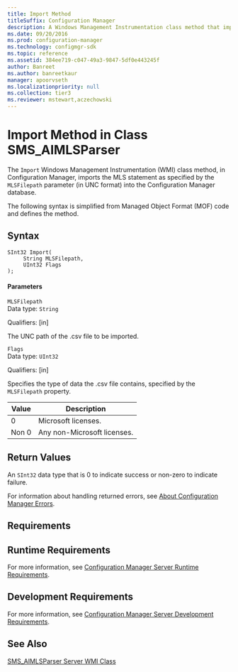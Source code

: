 ```yaml
---
title: Import Method
titleSuffix: Configuration Manager
description: A Windows Management Instrumentation class method that imports the MLS statement as specified by the MLSFilepath parameter into the Configuration Manager database.
ms.date: 09/20/2016
ms.prod: configuration-manager
ms.technology: configmgr-sdk
ms.topic: reference
ms.assetid: 384ee719-c047-49a3-9847-5df0e443245f
author: Banreet
ms.author: banreetkaur
manager: apoorvseth
ms.localizationpriority: null
ms.collection: tier3
ms.reviewer: mstewart,aczechowski
---
```

# Import Method in Class SMS_AIMLSParser
The `Import` Windows Management Instrumentation (WMI) class method, in Configuration Manager, imports the MLS statement as specified by the `MLSFilepath` parameter (in UNC format) into the Configuration Manager database.  

 The following syntax is simplified from Managed Object Format (MOF) code and defines the method.  

## Syntax  

```  
SInt32 Import(      
     String MLSFilepath,  
     UInt32 Flags  
);  
```  

#### Parameters  
 `MLSFilepath`  
 Data type: `String`  

 Qualifiers: [in]  

 The UNC path of the .csv file to be imported.  

 `Flags`  
 Data type: `UInt32`  

 Qualifiers: [in]  

 Specifies the type of data the .csv file contains, specified by the `MLSFilepath` property.  

|Value|Description|  
|-----------|-----------------|  
|0|Microsoft licenses.|  
|Non 0|Any non-Microsoft licenses.|  

## Return Values  
 An `SInt32` data type that is 0 to indicate success or non-zero to indicate failure.  

 For information about handling returned errors, see [About Configuration Manager Errors](../../../../../develop/core/understand/about-configuration-manager-errors.md).  

## Requirements  

## Runtime Requirements  
 For more information, see [Configuration Manager Server Runtime Requirements](../../../../../develop/core/reqs/server-runtime-requirements.md).  

## Development Requirements  
 For more information, see [Configuration Manager Server Development Requirements](../../../../../develop/core/reqs/server-development-requirements.md).  

## See Also  
 [SMS_AIMLSParser Server WMI Class](../../../../../develop/reference/core/clients/asset-intelligence/sms_aimlsparser-server-wmi-class.md)
